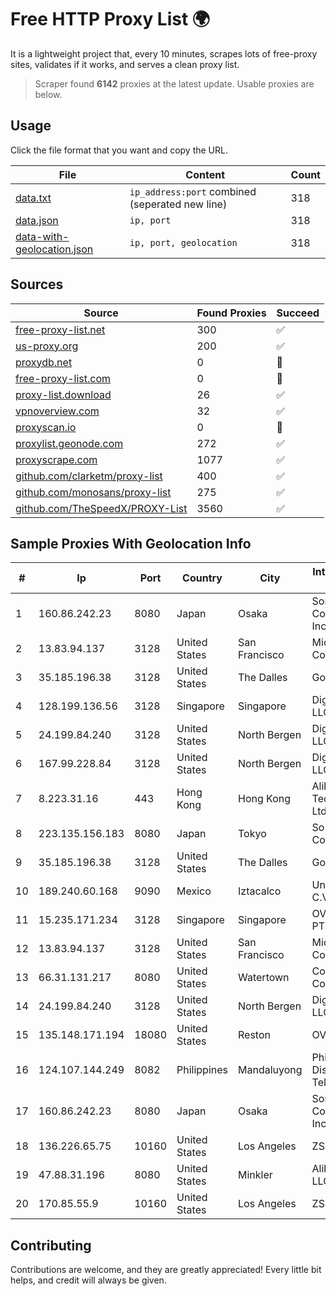 
# Free HTTP Proxy List 🌍

It is a lightweight project that, every 10 minutes, scrapes lots of free-proxy sites, validates if it works, and serves a clean proxy list.


> Scraper found **6142** proxies at the latest update. Usable proxies are below.

## Usage

Click the file format that you want and copy the URL.


|File|Content|Count|
|----|-------|-----|
|[data.txt](https://raw.githubusercontent.com/themiralay/Proxy-List-World/master/data.txt)|`ip_address:port` combined (seperated new line)|318|
|[data.json](https://raw.githubusercontent.com/themiralay/Proxy-List-World/master/data.json)|`ip, port`|318|
|[data-with-geolocation.json](https://raw.githubusercontent.com/themiralay/Proxy-List-World/master/data-with-geolocation.json)|`ip, port, geolocation`|318|

## Sources

|Source|Found Proxies|Succeed|
|------|-------------|-------|
|[free-proxy-list.net](https://free-proxy-list.net)|300|✅|
|[us-proxy.org](https://www.us-proxy.org)|200|✅|
|[proxydb.net](http://proxydb.net)|0|🚫|
|[free-proxy-list.com](https://free-proxy-list.com/?page=&port=&type%5B%5D=http&type%5B%5D=https&up_time=0&search=Search)|0|🚫|
|[proxy-list.download](https://www.proxy-list.download/HTTP)|26|✅|
|[vpnoverview.com](https://vpnoverview.com/privacy/anonymous-browsing/free-proxy-servers)|32|✅|
|[proxyscan.io](https://www.proxyscan.io)|0|🚫|
|[proxylist.geonode.com](https://proxylist.geonode.com/api/proxy-list?limit=300&page=1&sort_by=lastChecked&sort_type=desc&protocols=http,https)|272|✅|
|[proxyscrape.com](https://api.proxyscrape.com/v2/?request=displayproxies&protocol=http&timeout=10000&country=all&ssl=all&anonymity=all)|1077|✅|
|[github.com/clarketm/proxy-list](https://raw.githubusercontent.com/clarketm/proxy-list/master/proxy-list-raw.txt)|400|✅|
|[github.com/monosans/proxy-list](https://raw.githubusercontent.com/monosans/proxy-list/main/proxies/http.txt)|275|✅|
|[github.com/TheSpeedX/PROXY-List](https://raw.githubusercontent.com/TheSpeedX/PROXY-List/master/http.txt)|3560|✅|


## Sample Proxies With Geolocation Info

|#|Ip|Port|Country|City|Internet Service Provider|
|-|--|----|-------|----|-------------------------|
|1|160.86.242.23|8080|Japan|Osaka|Sony Network Communications Inc|
|2|13.83.94.137|3128|United States|San Francisco|Microsoft Corporation|
|3|35.185.196.38|3128|United States|The Dalles|Google LLC|
|4|128.199.136.56|3128|Singapore|Singapore|DigitalOcean, LLC|
|5|24.199.84.240|3128|United States|North Bergen|DigitalOcean, LLC|
|6|167.99.228.84|3128|United States|North Bergen|DigitalOcean, LLC|
|7|8.223.31.16|443|Hong Kong|Hong Kong|Alibaba (US) Technology Co., Ltd.|
|8|223.135.156.183|8080|Japan|Tokyo|So-net Corporation|
|9|35.185.196.38|3128|United States|The Dalles|Google LLC|
|10|189.240.60.168|9090|Mexico|Iztacalco|Uninet S.A. de C.V.|
|11|15.235.171.234|3128|Singapore|Singapore|OVH Singapore PTE. LTD|
|12|13.83.94.137|3128|United States|San Francisco|Microsoft Corporation|
|13|66.31.131.217|8080|United States|Watertown|Comcast Cable Communications|
|14|24.199.84.240|3128|United States|North Bergen|DigitalOcean, LLC|
|15|135.148.171.194|18080|United States|Reston|OVH SAS|
|16|124.107.144.249|8082|Philippines|Mandaluyong|Philippine Long Distance Telephone Co.|
|17|160.86.242.23|8080|Japan|Osaka|Sony Network Communications Inc|
|18|136.226.65.75|10160|United States|Los Angeles|ZSCALER, INC.|
|19|47.88.31.196|8080|United States|Minkler|Alibaba.com LLC|
|20|170.85.55.9|10160|United States|Los Angeles|ZSCALER, INC.|



## Contributing

Contributions are welcome, and they are greatly appreciated! Every
little bit helps, and credit will always be given.

